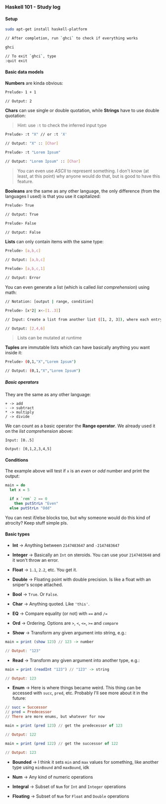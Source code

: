 ### Haskell 101 - Study log

#### Setup

```sh
sudo apt-get install haskell-platform

// After completion, run `ghci` to check if everything works

ghci

// To exit `ghci`, type
:quit exit
```

#### Basic data models

**Numbers** are kinda obvious:

```sh
Prelude> 1 + 1

// Output: 2
```

**Chars** can use single or double quotation, while **Strings** have to use double quotation:

> Hint: use `:t` to check the inferred input type

```sh
Prelude> :t "X" // or :t 'X'

// Output: "X" :: [Char]

Prelude> :t "Lorem Ipsum"

// Output: "Lorem Ipsum" :: [Char]
```

> You can even use _ASCII_ to represent something. I don't know (at least, at this point) why anyone would do that, but is good to have this feature.

**Booleans** are the same as any other language, the only difference (from the languages I used) is that you use it capitalized:

```sh
Prelude> True

// Output: True

Prelude> False

// Output: False
```

**Lists** can only contain items with the same type:

```sh
Prelude> [a,b,c]

// Output: [a,b,c]

Prelude> [a,b,c,1]

// Output: Error
```

You can even generate a list (which is called _list comprehension_) using math:

```sh
// Notation: [output | range, condition]

Prelude> [x*2| x<-[1..3]]

// Input: Create a list from another list ([1, 2, 3]), where each entry should be multiplied by 2

// Output: [2,4,6]
```

> Lists can be mutated at runtime

**Tuples** are immutable lists which can have basically anything you want inside it:

```sh
Prelude> (0,1,"X","Lorem Ipsum")

// Output: (0,1,"X","Lorem Ipsum")
```

##### Basic operators

They are the same as any other language:

```
+ -> add
- -> subtract
* -> multiply
/ -> divide
```

We can count as a basic operator the **Range operator**. We already used it on the _list comprehension_ above:

```
Input: [0..5]

Output: [0,1,2,3,4,5]
```

#### Conditions

The example above will test if `x` is an _even_ or _odd_ number and print the output:

```haskell
main = do
  let x = 5

  if x `rem` 2 == 0
    then putStrLn "Even"
  else putStrLn "Odd"
```

You can nest if/else blocks too, but why someone would do this kind of atrocity? Keep stuff simple pls.

#### Basic types

- **Int** -> Anything between `2147483647` and `-2147483647`

- **Integer** -> Basically an `Int` on steroids. You can use your `2147483648` and it won't throw an error.

- **Float** -> `1.1`, `2.2`, etc. You get it.

- **Double** -> Floating point with double precision. Is like a float with an sniper's scope attached.

- **Bool** -> `True`. Or `False`.

- **Char** -> Anything quoted. Like `'this'`.

- **EQ** -> Compare equality (or not) with `==` and `/=`

- **Ord** -> Ordering. Options are `>`, `<`, `<=`, `>=` and `compare`

- **Show** -> Transform any given argument into string, e.g.:

```haskell
main = print (show 123) // 123 -> number

// Output: "123"
```

- **Read** -> Transform any given argument into another type, e.g.:

```haskell
main = print (readInt "123") // "123" -> string

// Output: 123
```

- **Enum** -> Here is where things became weird. This thing can be accessed with `succ`, `pred`, etc. Probably I'll see more about it in the future:

```haskell
// succ = Successor
// pred = Predecessor
// There are more enums, but whatever for now

main = print (pred 123) // get the predecessor of 123

// Output: 122

main = print (pred 122) // get the successor of 122

// Output: 123
```

- **Bounded** -> I think it sets `min` and `max` values for something, like another type using `minBound` and `maxBound`, idk

- **Num** -> Any kind of numeric operations

- **Integral** -> Subset of `Num` for `Int` and `Integer` operations

- **Floating** -> Subset of `Num` for `Float` and `Double` operations

